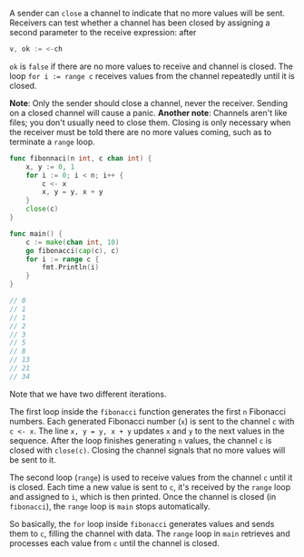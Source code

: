 A sender can `close` a channel to indicate that no more values will be sent. Receivers can test whether a channel has been closed by assigning a second parameter to the receive expression: after
```go
v, ok := <-ch
```

`ok` is `false` if there are no more values to receive and channel is closed.
The loop `for i := range c` receives values from the channel repeatedly until it is closed.

**Note**: Only the sender should close a channel, never the receiver. Sending on a closed channel will cause a panic.
**Another note**: Channels aren't like files; you don't usually need to close them. Closing is only necessary when the receiver must be told there are no more values coming, such as to terminate a `range` loop.

```go
func fibonnaci(n int, c chan int) {
	x, y := 0, 1
	for i := 0; i < n; i++ {
		c <- x
		x, y = y, x + y
	}
	close(c)
}

func main() {
	c := make(chan int, 10)
	go fibonacci(cap(c), c)
	for i := range c {
		fmt.Println(i)
	}
}

// 0
// 1
// 1
// 2
// 3
// 5
// 8
// 13
// 21
// 34
```

Note that we have two different iterations.

The first loop inside the `fibonacci` function generates the first `n` Fibonacci numbers. Each generated Fibonacci number (`x`) is sent to the channel `c` with `c <- x`. The line `x, y = y, x + y` updates `x` and `y` to the next values in the sequence. After the loop finishes generating `n` values, the channel `c` is closed with `close(c)`. Closing the channel signals that no more values will be sent to it.

The second loop (`range`) is used to receive values from the channel `c` until it is closed. Each time a new value is sent to `c`, it's received by the `range` loop and assigned to `i`, which is then printed. Once the channel is closed (in `fibonacci`), the `range` loop is `main` stops automatically.

So basically, the `for` loop inside `fibonacci` generates values and sends them to `c`, filling the channel with data. The `range` loop in `main` retrieves and processes each value from `c` until the channel is closed.